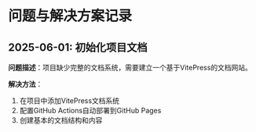 # 问题与解决方案记录

## 2025-06-01: 初始化项目文档

**问题描述**：项目缺少完整的文档系统，需要建立一个基于VitePress的文档网站。

**解决方法**：
1. 在项目中添加VitePress文档系统
2. 配置GitHub Actions自动部署到GitHub Pages
3. 创建基本的文档结构和内容 